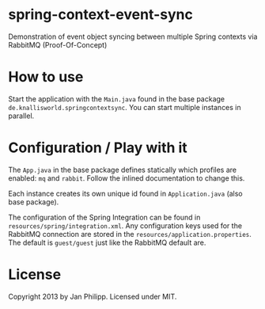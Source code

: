 spring-context-event-sync
=========================

Demonstration of event object syncing between multiple Spring contexts via RabbitMQ (Proof-Of-Concept)

# How to use
Start the application with the `Main.java` found in the base package `de.knallisworld.springcontextsync`. You can start multiple instances in parallel.

# Configuration / Play with it
The `App.java` in the base package defines statically which profiles are enabled: `mq` and `rabbit`. Follow the inlined documentation to change this.

Each instance creates its own unique id found in `Application.java` (also base package).

The configuration of the Spring Integration can be found in `resources/spring/integration.xml`. Any configuration keys used for the RabbitMQ connection are stored in the `resources/application.properties`. The default is `guest/guest` just like the RabbitMQ default are.

# License
Copyright 2013 by Jan Philipp. Licensed under MIT.
